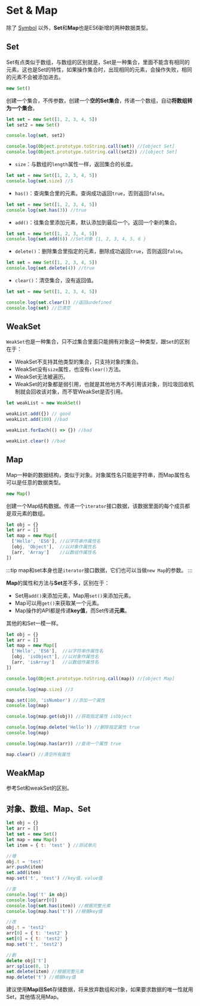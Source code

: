 # Set & Map
除了 [Symbol](/es6/symbol.html) 以外，**Set**和**Map**也是ES6新增的两种数据类型。

## Set
Set有点类似于数组，与数组的区别就是，Set是一种集合，里面不能含有相同的元素。这也是Set的特性，如果操作集合时，出现相同的元素，会操作失败，相同的元素不会被添加进去。

```js
new Set()
```
创建一个集合，不传参数，创建一个**空的Set集合**，传递一个数组，自动**将数组转为一个集合**。
```js
let set = new Set([1, 2, 3, 4, 5])
let set2 = new Set()

console.log(set, set2)

console.log(Object.prototype.toString.call(set)) //[object Set]
console.log(Object.prototype.toString.call(set2)) //[object Set]
```
* `size`：与数组的`length`属性一样，返回集合的长度。
```js
let set = new Set([1, 2, 3, 4, 5])
console.log(set.size) //5
```

* `has()`：查询集合里的元素。查询成功返回`true`，否则返回`false`。
```js
let set = new Set([1, 2, 3, 4, 5])
console.log(set.has(3)) //true
```

* `add()`：往集合里添加元素，默认添加到最后一个。返回一个新的集合。
```js
let set = new Set([1, 2, 3, 4, 5])
console.log(set.add(6)) //Set对象 {1, 2, 3, 4, 5, 6 }
```

* `delete()`：删除集合里指定的元素，删除成功返回`true`，否则返回`false`。
```js
let set = new Set([1, 2, 3, 4, 5])
console.log(set.delete(4)) //true
```

* `clear()`：清空集合，没有返回值。
```js
let set = new Set([1, 2, 3, 4, 5])

console.log(set.clear()) //返回undefined
console.log(set) //已清空
```

## WeakSet
`WeakSet`也是一种集合，只不过集合里面只能拥有对象这一种类型，跟`Set`的区别在于：
* WeakSet不支持其他类型的集合，只支持对象的集合。
* WeakSet没有`size`属性，也没有`clear()`方法。
* WeakSet无法被遍历。
* WeakSet的对象都是弱引用，也就是其他地方不再引用该对象，则垃圾回收机制就会回收该对象，而不管WeakSet是否引用。
```js
let weakList = new WeakSet()

weakList.add({}) // good
weakList.add(100) //bad

weakList.forEach(() => {}) //bad

weakList.clear() //bad
```

## Map
Map一种新的数据结构，类似于对象。对象属性名只能是字符串，而Map属性名可以是任意的数据类型。
```js
new Map()
```
创建一个Map结构数据。传递一个`iterator`接口数据，该数据里面的每个成员都是双元素的数组。
```js
let obj = {}
let arr = []
let map = new Map([
  ['Hello', 'ES6'], //以字符串作属性名
  [obj, 'Object'],  //以对象作属性名
  [arr, 'Array']    //以数组作属性名
])
```
:::tip
map和set本身也是`iterator`接口数据，它们也可以当做`new Map`的参数。
:::

**Map**的属性和方法与**Set**差不多，区别在于：
* Set用`add()`来添加元素，Map用`set()`来添加元素。
* Map可以用`get()`来获取某一个元素。
* Map操作的API都是传递**key值**，而Set传递**元素**。

其他的和Set一模一样。
```js
let obj = {}
let arr = []
let map = new Map([
  ['Hello', 'ES6'],  //以字符串作属性名
  [obj, 'isObject'], //以对象作属性名
  [arr, 'isArray']   //以数组作属性名
])

console.log(Object.prototype.toString.call(map)) //[object Map]

console.log(map.size) //3

map.set(100, 'isNumber') //添加一个属性
console.log(map)

console.log(map.get(obj)) //获取指定属性 isObject

console.log(map.delete('Hello')) //删除指定属性 true
console.log(map)

console.log(map.has(arr)) //查询一个属性 true

map.clear() //清空所有属性
```

## WeakMap
参考Set和weakSet的区别。

## 对象、数组、Map、Set
```js
let obj = {}
let arr = []
let set = new Set()
let map = new Map()
let item = { t: 'test' } //测试单元

//增
obj.t = 'test'
arr.push(item)
set.add(item)
map.set('t', 'test') //key值，value值

//查
console.log('t' in obj)
console.log(arr[0])
console.log(set.has(item)) //根据完整元素
console.log(map.has('t')) //根据key值

//改
obj.t = 'test2'
arr[0] = { t: 'test2' }
set[0] = { t: 'test2' }
map.set('t', 'test2')

//删
delete obj['t']
arr.splice(0, 1)
set.delete(item) //根据完整元素
map.delete('t') //根据key值
```
建议使用**Map**跟**Set**存储数据，将来放弃数组和对象，如果要求数据的唯一性就用Set，其他情况用Map。

<Vssue />